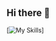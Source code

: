 ## Hi there 👋

[![My Skills](https://skillicons.dev/icons?i=aws,gcp,azure,react,vue,flutter.cpp,cs&perline=3)]
